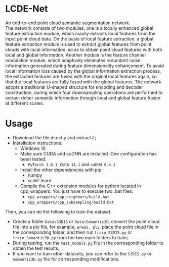 # LCDE-Net
An end-to-end point cloud semantic segmentation network.  
The network consists of two modules, one is a locally enhanced global feature extraction module, which mainly extracts local features from the input point cloud data. On the basis of local feature extraction, a global feature extraction module is used to extract global features from point clouds with local information, so as to obtain point cloud features with both local and global information; Another module is the feature channel modulation module, which adaptively eliminates redundant noise information generated during feature dimensionality enhancement. To avoid local information loss caused by the global information extraction process, the extracted features are fused with the original local features again, so that the local features are fully fused with the global features. The network adopts a traditional U-shaped structure for encoding and decoder construction, during which four downsampling operations are performed to extract richer semantic information through local and global feature fusion at different scales.
# Usage
* Download the file directly and extract it;
* Installation instructions:
  * Windows 10
  * Make sure CUDA and cuDNN are installed. One configuration has been tested:
    * `PyTorch 1.8.1`, `CUDA 11.1` and `cuDNN 8.4.1`
  * Install the other dependencies with pip:
    * numpy
    * scikit-learn
  * Compile the C++ extension modules for python located in cpp_wrappers. You just have to execute two .bat files:
    * ```cpp_wrappers/cpp_neighbors/build.bat```
    * ```cpp_wrappers/cpp_subsampling/build.bat```
   
Then, you can do the following to train the dataset.  
* Create a folder `Data\S3DIS` or `Data\Semantic3D`, convert the point cloud file into a ply file, for example, `area1. ply`, place the point cloud file in the corresponding folder, and then run `train_S3DIS.py` or `train_Semantic3D.py` from the two main folders to train;  
* During testing, run the `test_models.py` file in the corresponding folder to obtain the test results;  
* If you want to train other datasets, you can refer to the `S3DIS.py` or `Semantic3D.py` file for corresponding modifications.

